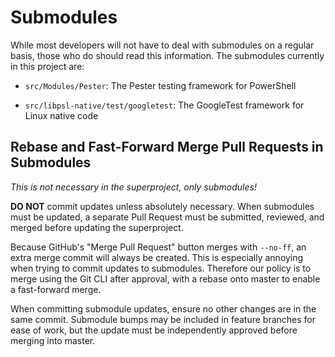 # Submodules

While most developers will not have to deal with submodules on a regular basis, those who do should read this information.
The submodules currently in this project are:

- `src/Modules/Pester`: The Pester testing framework for PowerShell

- `src/libpsl-native/test/googletest`: The GoogleTest framework for
  Linux native code

[submodules]: https://www.git-scm.com/book/en/v2/Git-Tools-Submodules

## Rebase and Fast-Forward Merge Pull Requests in Submodules

*This is not necessary in the superproject, only submodules!*

**DO NOT** commit updates unless absolutely necessary.
When submodules must be updated, a separate Pull Request must be submitted, reviewed, and merged before updating the superproject.

Because GitHub's "Merge Pull Request" button merges with `--no-ff`, an extra merge commit will always be created.
This is especially annoying when trying to commit updates to submodules.
Therefore our policy is to merge using the Git CLI after approval, with a rebase onto master to enable a fast-forward merge.

When committing submodule updates, ensure no other changes are in the same commit.
Submodule bumps may be included in feature branches for ease of work,
but the update must be independently approved before merging into master.
